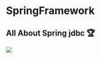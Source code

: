 # SpringFramework
## All About Spring jdbc :trophy:
<img src="https://github.com/shubhDeveloper/Programming_Ic_Code/blob/master/Gif/download%20(10).gif?raw=true">
